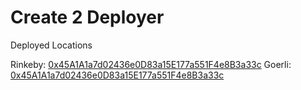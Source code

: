 # Create 2 Deployer

Deployed Locations

Rinkeby: [0x45A1A1a7d02436e0D83a15E177a551F4e8B3a33c](https://rinkeby.etherscan.io/address/0x45A1A1a7d02436e0D83a15E177a551F4e8B3a33c)
Goerli: [0x45A1A1a7d02436e0D83a15E177a551F4e8B3a33c](https://goerli.etherscan.io/address/0x45A1A1a7d02436e0D83a15E177a551F4e8B3a33c)
